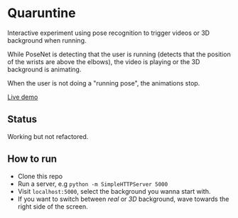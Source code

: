 # Quaruntine

Interactive experiment using pose recognition to trigger videos or 3D background when running.

While PoseNet is detecting that the user is running (detects that the position of the wrists are above the elbows), the video is playing or the 3D background is animating.

When the user is not doing a "running pose", the animations stop.

[Live demo](https://quaruntine.netlify.app)

## Status

Working but not refactored.

## How to run

- Clone this repo
- Run a server, e.g `python -m SimpleHTTPServer 5000`
- Visit `localhost:5000`, select the background you wanna start with.
- If you want to switch between _real_ or _3D_ background, wave towards the right side of the screen.
